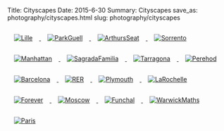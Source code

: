 Title: Cityscapes
Date: 2015-6-30
Summary: Cityscapes
save_as: photography/cityscapes.html
slug: photography/cityscapes

<a href="../images/portfolio/Cityscapes/01_Lille.jpg" class="swipebox" title="Lille">
	<img src="../images/portfolio/Cityscapes/thumb_01_Lille.jpg" alt="Lille" style="padding: 15px;"/>
</a>

<a href="../images/portfolio/Cityscapes/02_ParkGuell.jpg" class="swipebox" title="ParkGuell">
	<img src="../images/portfolio/Cityscapes/thumb_02_ParkGuell.jpg" alt="ParkGuell" style="padding: 15px;"/>
</a>

<a href="../images/portfolio/Cityscapes/03_ArthursSeat.jpg" class="swipebox" title="ArthursSeat">
	<img src="../images/portfolio/Cityscapes/thumb_03_ArthursSeat.jpg" alt="ArthursSeat" style="padding: 15px;"/>
</a>

<a href="../images/portfolio/Cityscapes/05_Sorrento.jpg" class="swipebox" title="Sorrento">
	<img src="../images/portfolio/Cityscapes/thumb_05_Sorrento.jpg" alt="Sorrento" style="padding: 15px;"/>
</a>

<a href="../images/portfolio/Cityscapes/06_Manhattan.jpg" class="swipebox" title="Manhattan">
	<img src="../images/portfolio/Cityscapes/thumb_06_Manhattan.jpg" alt="Manhattan" style="padding: 15px;"/>
</a>

<a href="../images/portfolio/Cityscapes/07_SagradaFamilia.jpg" class="swipebox" title="SagradaFamilia">
	<img src="../images/portfolio/Cityscapes/thumb_07_SagradaFamilia.jpg" alt="SagradaFamilia" style="padding: 15px;"/>
</a>

<a href="../images/portfolio/Cityscapes/08_Tarragona.jpg" class="swipebox" title="Tarragona">
	<img src="../images/portfolio/Cityscapes/thumb_08_Tarragona.jpg" alt="Tarragona" style="padding: 15px;"/>
</a>

<a href="../images/portfolio/Cityscapes/09_Perehod.jpg" class="swipebox" title="Perehod">
	<img src="../images/portfolio/Cityscapes/thumb_09_Perehod.jpg" alt="Perehod" style="padding: 15px;"/>
</a>

<a href="../images/portfolio/Cityscapes/10_Barcelona.jpg" class="swipebox" title="Barcelona">
	<img src="../images/portfolio/Cityscapes/thumb_10_Barcelona.jpg" alt="Barcelona" style="padding: 15px;"/>
</a>

<a href="../images/portfolio/Cityscapes/11_RER.jpg" class="swipebox" title="RER">
	<img src="../images/portfolio/Cityscapes/thumb_11_RER.jpg" alt="RER" style="padding: 15px;"/>
</a>

<a href="../images/portfolio/Cityscapes/12_Plymouth.jpg" class="swipebox" title="Plymouth">
	<img src="../images/portfolio/Cityscapes/thumb_12_Plymouth.jpg" alt="Plymouth" style="padding: 15px;"/>
</a>

<a href="../images/portfolio/Cityscapes/13_LaRochelle.jpg" class="swipebox" title="LaRochelle">
	<img src="../images/portfolio/Cityscapes/thumb_13_LaRochelle.jpg" alt="LaRochelle" style="padding: 15px;"/>
</a>

<a href="../images/portfolio/Cityscapes/14_Forever.jpg" class="swipebox" title="Forever">
	<img src="../images/portfolio/Cityscapes/thumb_14_Forever.jpg" alt="Forever" style="padding: 15px;"/>
</a>

<a href="../images/portfolio/Cityscapes/15_Moscow.jpg" class="swipebox" title="Moscow">
	<img src="../images/portfolio/Cityscapes/thumb_15_Moscow.jpg" alt="Moscow" style="padding: 15px;"/>
</a>

<a href="../images/portfolio/Cityscapes/16_Funchal.jpg" class="swipebox" title="Funchal">
	<img src="../images/portfolio/Cityscapes/thumb_16_Funchal.jpg" alt="Funchal" style="padding: 15px;"/>
</a>

<a href="../images/portfolio/Cityscapes/17_WarwickMaths.jpg" class="swipebox" title="WarwickMaths">
	<img src="../images/portfolio/Cityscapes/thumb_17_WarwickMaths.jpg" alt="WarwickMaths" style="padding: 15px;"/>
</a>

<a href="../images/portfolio/Cityscapes/18_Paris.jpg" class="swipebox" title="Paris">
	<img src="../images/portfolio/Cityscapes/thumb_18_Paris.jpg" alt="Paris" style="padding: 15px;"/>
</a>



<script type="text/javascript">
	;( function( $ ) {
	$( "../swipebox" ).swipebox();
	} )( jQuery );
</script>

